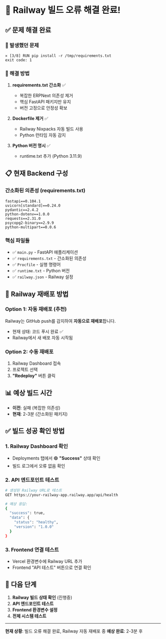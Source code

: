 # 🔧 Railway 빌드 오류 해결 완료!

## ✅ 문제 해결 완료

### 🚨 발생했던 문제
```
✕ [3/8] RUN pip install -r /tmp/requirements.txt 
exit code: 1
```

### 🔧 해결 방법
1. **requirements.txt 간소화** ✅
   - 복잡한 ERPNext 의존성 제거
   - 핵심 FastAPI 패키지만 유지
   - 버전 고정으로 안정성 확보

2. **Dockerfile 제거** ✅
   - Railway Nixpacks 자동 빌드 사용
   - Python 런타임 자동 감지

3. **Python 버전 명시** ✅
   - runtime.txt 추가 (Python 3.11.9)

## 📋 현재 Backend 구성

### 간소화된 의존성 (requirements.txt)
```
fastapi==0.104.1
uvicorn[standard]==0.24.0
pydantic==2.4.2
python-dotenv==1.0.0
requests==2.31.0
psycopg2-binary==2.9.9
python-multipart==0.0.6
```

### 핵심 파일들
- ✅ `main.py` - FastAPI 애플리케이션
- ✅ `requirements.txt` - 간소화된 의존성
- ✅ `Procfile` - 실행 명령어
- ✅ `runtime.txt` - Python 버전
- ✅ `railway.json` - Railway 설정

## 🚀 Railway 재배포 방법

### Option 1: 자동 재배포 (추천)
Railway는 GitHub push를 감지하여 **자동으로 재배포**합니다.
- 현재 상태: 코드 푸시 완료 ✅
- Railway에서 새 배포 자동 시작됨

### Option 2: 수동 재배포
1. Railway Dashboard 접속
2. 프로젝트 선택
3. **"Redeploy"** 버튼 클릭

## 📊 예상 빌드 시간
- **이전**: 실패 (복잡한 의존성)
- **현재**: 2-3분 (간소화된 패키지)

## ✅ 빌드 성공 확인 방법

### 1. Railway Dashboard 확인
- Deployments 탭에서 🟢 **"Success"** 상태 확인
- 빌드 로그에서 오류 없음 확인

### 2. API 엔드포인트 테스트
```bash
# 생성된 Railway URL로 테스트
GET https://your-railway-app.railway.app/api/health

# 예상 응답:
{
  "success": true,
  "data": {
    "status": "healthy",
    "version": "1.0.0"
  }
}
```

### 3. Frontend 연결 테스트
- Vercel 환경변수에 Railway URL 추가
- Frontend "API 테스트" 버튼으로 연결 확인

## 🎯 다음 단계

1. **Railway 빌드 상태 확인** (진행중)
2. **API 엔드포인트 테스트**
3. **Frontend 환경변수 설정**
4. **전체 시스템 테스트**

---
**현재 상황**: 빌드 오류 해결 완료, Railway 자동 재배포 중
**예상 완료**: 2-3분 후